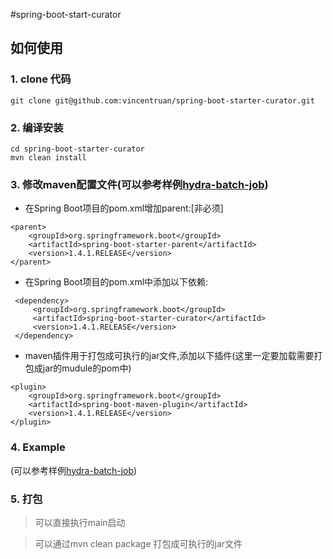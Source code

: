#spring-boot-start-curator

## 如何使用

### 1. clone 代码

```
git clone git@github.com:vincentruan/spring-boot-starter-curator.git
```

### 2. 编译安装

```
cd spring-boot-starter-curator
mvn clean install
```


### 3. 修改maven配置文件(可以参考样例[hydra-batch-job](https://github.com/vincentruan/hydra/tree/1.0.0-DEV-snapshot/hydra-batch-job))

* 在Spring Boot项目的pom.xml增加parent:[非必须]
```
<parent>
    <groupId>org.springframework.boot</groupId>
    <artifactId>spring-boot-starter-parent</artifactId>
    <version>1.4.1.RELEASE</version>
</parent>
 ```

* 在Spring Boot项目的pom.xml中添加以下依赖:
```
 <dependency>
     <groupId>org.springframework.boot</groupId>
     <artifactId>spring-boot-starter-curator</artifactId>
     <version>1.4.1.RELEASE</version>
 </dependency>
 ```

 * maven插件用于打包成可执行的jar文件,添加以下插件(这里一定要加载需要打包成jar的mudule的pom中)
```
<plugin>
    <groupId>org.springframework.boot</groupId>
    <artifactId>spring-boot-maven-plugin</artifactId>
    <version>1.4.1.RELEASE</version>
</plugin>
```

### 4. Example
(可以参考样例[hydra-batch-job](https://github.com/vincentruan/hydra/tree/1.0.0-DEV-snapshot/hydra-batch-job))


### 5. 打包

> 可以直接执行main启动

> 可以通过mvn clean package 打包成可执行的jar文件
